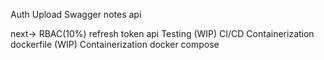 Auth
Upload
Swagger
notes api

next->
RBAC(10%)
refresh token api
Testing (WIP)
CI/CD
Containerization dockerfile (WIP)
Containerization docker compose

